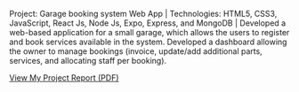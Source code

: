 Project: Garage booking system Web App | Technologies: HTML5, CSS3, JavaScript, React Js, Node Js, Expo, Express, and MongoDB | Developed a web-based application for a small garage, which allows the users to register and book services available in the system. Developed a dashboard allowing the owner to manage bookings (invoice, update/add additional parts, services, and allocating staff per booking).
 <!-- Open PDF in a new tab -->
<a href="https://1drv.ms/w/c/cf17f682b336d7a9/EanXNrOC9hcggM-SxgQAAAABI8IECboRug8o8tlNQNFAkg?e=GCqNHi" target="_blank">View My Project Report (PDF)</a>
